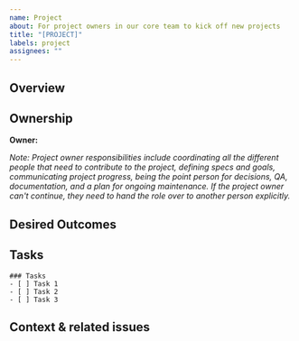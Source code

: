 ```yaml
---
name: Project
about: For project owners in our core team to kick off new projects
title: "[PROJECT]"
labels: project
assignees: ""
---
```


## Overview

<!-- (What is the need, problem or challenge we are tackling? -->

## Ownership

<!-- Add yourself as owner here, discuss ownership with another if needed -->

**Owner:**

<!-- Add the following roles as they develop, again discuss ownership before @mentioning -->
<!-- **Product:** -->
<!-- **Design:** -->
<!-- **Engineering:**  -->
<!-- **Documentation:**  -->

_Note: Project owner responsibilities include coordinating all the different people that need to contribute to the project, defining specs and goals, communicating project progress, being the point person for decisions, QA, documentation, and a plan for ongoing maintenance. If the project owner can't continue, they need to hand the role over to another person explicitly._

## Desired Outcomes

<!-- What are the desired outcomes of this project? -->

## Tasks

```[tasklist]
### Tasks
- [ ] Task 1
- [ ] Task 2
- [ ] Task 3
```

## Context & related issues

<!-- Add any context or related issues here -->
